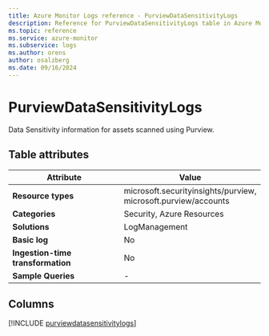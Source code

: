 ```yaml
---
title: Azure Monitor Logs reference - PurviewDataSensitivityLogs
description: Reference for PurviewDataSensitivityLogs table in Azure Monitor Logs.
ms.topic: reference
ms.service: azure-monitor
ms.subservice: logs
ms.author: orens
author: osalzberg
ms.date: 09/16/2024
---
```


# PurviewDataSensitivityLogs

Data Sensitivity information for assets scanned using Purview.


## Table attributes

|Attribute|Value|
|---|---|
|**Resource types**|microsoft.securityinsights/purview,<br>microsoft.purview/accounts|
|**Categories**|Security, Azure Resources|
|**Solutions**| LogManagement|
|**Basic log**|No|
|**Ingestion-time transformation**|No|
|**Sample Queries**|-|



## Columns
  
[!INCLUDE [purviewdatasensitivitylogs](~/reusable-content/ce-skilling/azure/includes/azure-monitor/reference/tables/purviewdatasensitivitylogs-include.md)]

